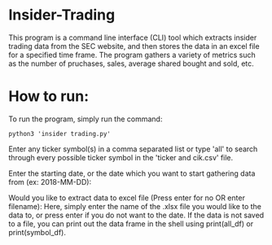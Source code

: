 # Insider-Trading

This program is a command line interface (CLI) tool which extracts insider trading data from the SEC website, and then stores the data in an excel file for a specified time frame. The program gathers a variety of metrics such as the number of pruchases, sales, average shared bought and sold, etc.

# How to run:

To run the program, simply run the command:

```
python3 'insider trading.py'
```

Enter any ticker symbol(s) in a comma separated list or type 'all' to search through every possible ticker symbol in the 'ticker and cik.csv' file.

Enter the starting date, or the date which you want to start gathering data from (ex: 2018-MM-DD):

Would you like to extract data to excel file (Press enter for no OR enter filename):
Here, simply enter the name of the .xlsx file you would like to the data to, or press enter if you do not want to the date. If the data is not saved to a file, you can print out the data frame in the shell using print(all_df) or print(symbol_df).
